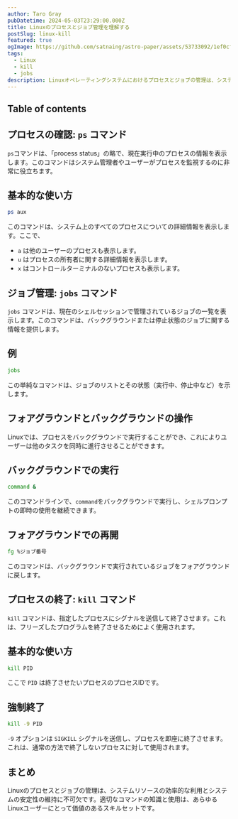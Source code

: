 ```yaml
---
author: Taro Gray
pubDatetime: 2024-05-03T23:29:00.000Z
title: Linuxのプロセスとジョブ管理を理解する
postSlug: linux-kill
featured: true
ogImage: https://github.com/satnaing/astro-paper/assets/53733092/1ef0cf03-8137-4d67-ac81-84a032119e3a
tags:
  - Linux
  - kill
  - jobs
description: Linuxオペレーティングシステムにおけるプロセスとジョブの管理は、システムの効率的な運用に欠かせないスキルです。この記事では、プロセスの表示、ジョブの制御、そしてプロセスの終了方法について解説します。
---
```


## Table of contents

## プロセスの確認: `ps` コマンド

`ps`コマンドは、「process status」の略で、現在実行中のプロセスの情報を表示します。このコマンドはシステム管理者やユーザーがプロセスを監視するのに非常に役立ちます。

## 基本的な使い方

```bash
ps aux
```

このコマンドは、システム上のすべてのプロセスについての詳細情報を表示します。ここで、

- `a` は他のユーザーのプロセスも表示します。
- `u` はプロセスの所有者に関する詳細情報を表示します。
- `x` はコントロールターミナルのないプロセスも表示します。

## ジョブ管理: `jobs` コマンド

`jobs` コマンドは、現在のシェルセッションで管理されているジョブの一覧を表示します。このコマンドは、バックグラウンドまたは停止状態のジョブに関する情報を提供します。

## 例

```bash
jobs
```

この単純なコマンドは、ジョブのリストとその状態（実行中、停止中など）を示します。

## フォアグラウンドとバックグラウンドの操作

Linuxでは、プロセスをバックグラウンドで実行することができ、これによりユーザーは他のタスクを同時に進行させることができます。

## バックグラウンドでの実行

```bash
command &
```

このコマンドラインで、`command`をバックグラウンドで実行し、シェルプロンプトの即時の使用を継続できます。

## フォアグラウンドでの再開

```bash
fg %ジョブ番号
```

このコマンドは、バックグラウンドで実行されているジョブをフォアグラウンドに戻します。

## プロセスの終了: `kill` コマンド

`kill` コマンドは、指定したプロセスにシグナルを送信して終了させます。これは、フリーズしたプログラムを終了させるためによく使用されます。

## 基本的な使い方

```bash
kill PID
```

ここで `PID` は終了させたいプロセスのプロセスIDです。

## 強制終了

```bash
kill -9 PID
```

`-9` オプションは `SIGKILL` シグナルを送信し、プロセスを即座に終了させます。これは、通常の方法で終了しないプロセスに対して使用されます。

## まとめ

Linuxのプロセスとジョブの管理は、システムリソースの効率的な利用とシステムの安定性の維持に不可欠です。適切なコマンドの知識と使用は、あらゆるLinuxユーザーにとって価値のあるスキルセットです。

